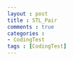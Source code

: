 ```yaml
---
layout : post
title : STL_Pair
comments : true
categories : 
- CodingTest
tags : [CodingTest]
---
```



